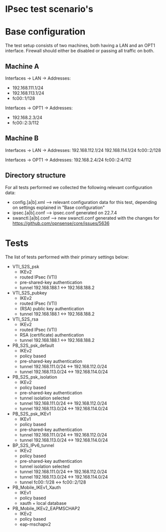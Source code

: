 IPsec test scenario's
==================================



Base configuration
==================================

The test setup consists of two machines, both having a LAN and an OPT1 interface.
Firewall should either be disabled or passing all traffic on both.


Machine A
-----------------------------

Interfaces -> LAN -> Addresses:
*    192.168.111.1/24
*    192.168.113.1/24
*    fc00::1/128

Interfaces -> OPT1 -> Addresses:
*    192.168.2.3/24
*    fc00::2:3/112

Machine B
-----------------------------

Interfaces -> LAN -> Addresses:
    192.168.112.1/24
    192.168.114.1/24
    fc00::2/128

Interfaces -> OPT1 -> Addresses:
    192.168.2.4/24
    fc00::2:4/112

Directory structure
-----------------------------

For all tests performed we collected the following relevant configuration data:

* config.[a|b].xml --> relevant configuration data for this test, depending on settings explained in "Base configuration"
* ipsec.[a|b].conf --> ipsec.conf generated on 22.7.4
* swanctl.[a|b].conf --> new swanctl.conf generated with the changes for https://github.com/opnsense/core/issues/5636

Tests
==================================

The list of tests performed with their primary settings below:

* VTI_S2S_psk
    - IKEv2
    - routed IPsec (VTI)
    - pre-shared-key authentication
    - tunnel 192.168.188.1 <-> 192.168.188.2
* VTI_S2S_pubkey
    - IKEv2
    - routed IPsec (VTI)
    - (RSA) public key authentication
    - tunnel 192.168.188.1 <-> 192.168.188.2
* VTI_S2S_rsa
    - IKEv2
    - routed IPsec (VTI)
    - RSA (certificate) authentication
    - tunnel 192.168.188.1 <-> 192.168.188.2
* PB_S2S_psk_default
    - IKEv2
    - policy based
    - pre-shared-key authentication
    - tunnel 192.168.111.0/24 <-> 192.168.112.0/24
    - tunnel 192.168.113.0/24 <-> 192.168.114.0/24
* PB_S2S_psk_isolation
    - IKEv2
    - policy based
    - pre-shared-key authentication
    - tunnel isolation selected
    - tunnel 192.168.111.0/24 <-> 192.168.112.0/24
    - tunnel 192.168.113.0/24 <-> 192.168.114.0/24
* PB_S2S_psk_IKEv1
    - IKEv1
    - policy based
    - pre-shared-key authentication
    - tunnel 192.168.111.0/24 <-> 192.168.112.0/24
    - tunnel 192.168.113.0/24 <-> 192.168.114.0/24
* BP_S2S_IPv6_tunnel
    - IKEv2
    - policy based
    - pre-shared-key authentication
    - tunnel isolation selected
    - tunnel 192.168.111.0/24 <-> 192.168.112.0/24
    - tunnel 192.168.113.0/24 <-> 192.168.114.0/24
    - tunnel fc00::1/28 <-> fc00::2/128
* PB_Mobile_IKEv1_Xauth
    - IKEv1
    - policy based
    - xauth + local database    
* PB_Mobile_IKEv2_EAPMSCHAP2
    - IKEv2
    - policy based
    - eap-mschapv2
